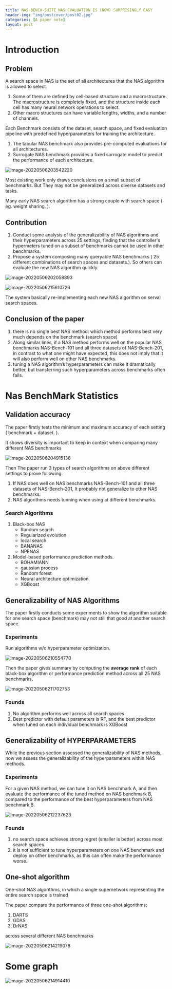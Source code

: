 ```yaml
---
title: NAS-BENCH-SUITE NAS EVALUATION IS (NOW) SURPRISINGLY EASY
header-img: "img/postcover/post02.jpg"
categories: [A paper note]
layout: post
---
```


# Introduction

## Problem

A search space in NAS is the set of all architectures that the NAS algorithm is allowed to select. 

1. Some of them are defined by cell-based structure and a macrostructure. The macrostructure is completely fixed, and the structure inside each cell has many neural network operations to select.
2. Other macro structures can have variable lengths, widths, and a number of channels. 

Each Benchmark consists of the dataset, search space, and fixed evaluation pipeline with predefined hyperparameters for training the architecture.

1. The tabular NAS benchmark also provides pre-computed evaluations for all architectures.
2. Surrogate NAS benchmark provides a fixed surrogate model to predict the performance of each architecture.

![image-20220506203542220](https://github.com/NLGithubWP/tech-notebook/raw/master/img/a_img_store/image-20220506203542220.png)

Most existing work only draws conclusions on a small subset of benchmarks. But They may not be generalized across diverse datasets and tasks. 

Many early NAS search algorithm has a strong couple with search space ( eg. weight sharing. ).

## Contribution

1. Conduct some analysis of the generalizability of NAS algorithms and their hyperparameters across 25 settings, finding that the controller's hypermeters tuned on a subset of benchmarks cannot be used in other benchmarks.
2. Propose a system composing many queryable NAS benchmarks ( 25 different combinations of search spaces and datasets.). So others can evaluate the new NAS algorithm quickly.

![image-20220506202058893](https://github.com/NLGithubWP/tech-notebook/raw/master/img/a_img_store/image-20220506202058893.png)

![image-20220506215610726](https://github.com/NLGithubWP/tech-notebook/raw/master/img/a_img_store/image-20220506215610726.png)

The system basically re-implementing each new NAS algorithm on serval search spaces.

## Conclusion of the paper

1. there is no single best NAS method: which method performs best very much depends on the benchmark (search space)
2. Along similar lines, if a NAS method performs well on the popular NAS benchmarks NAS-Bench-101 and all three datasets of NAS-Bench-201, in contrast to what one might have expected, this does not imply that it will also perform well on other NAS benchmarks.
3. tuning a NAS algorithm’s hyperparameters can make it dramatically better, but transferring such hyperparameters across benchmarks often fails.

# Nas BenchMark Statistics

## Validation accuracy

The paper firstly tests the minimum and maximum accuracy of each setting ( benchmark + dataset. ).

It shows diversity is important to keep in context when comparing many different NAS benchmarks

![image-20220506204915138](https://github.com/NLGithubWP/tech-notebook/raw/master/img/a_img_store/image-20220506204915138.png)

Then The paper run 3 types of search algorithms on above different settings to prove following:

1. If NAS does well on NAS benchmarks NAS-Bench-101 and all three datasets of NAS-Bench-201, It probably not generalize to other NAS benchmarks.
2. NAS algorithms needs tunning when using at different benchmarks.

### Search Algorithms

1. Black-box NAS 
   - Random search
   - Regularized evolution
   - local search
   - BANANAS
   - NPENAS
2. Model-based performance prediction methods.
   - BOHAMIANN
   - gaussian process
   - Random forest
   - Neural architecture optimization
   - XGBoost

## Generalizability of NAS Algorithms

The paper firstly conducts some experiments to show the algorithm suitable for one search space (benchmark) may not still that good at another search space.

### Experiments

Run algorithms w/o hyperparameter optimization.

![image-20220506210554770](https://github.com/NLGithubWP/tech-notebook/raw/master/img/a_img_store/image-20220506210554770.png)

Then the paper gives summary by computing the **average rank** of each black-box algorithm or performance prediction method across all 25 NAS benchmarks.

![image-20220506211702753](https://github.com/NLGithubWP/tech-notebook/raw/master/img/a_img_store/image-20220506211702753.png)

### Founds

1. No algorithm performs well across all search spaces
2. Best predictor with default parameters is RF, and the best predictor when tuned on each individual benchmark is XGBoost

## Generalizability of HYPERPARAMETERS

While the previous section assessed the generalizability of NAS methods, now we assess the generalizability of the hyperparameters within NAS methods. 

### Experiments

For a given NAS method, we can tune it on NAS benchmark A, and then evaluate the performance of the tuned method on NAS benchmark B, compared to the performance of the best hyperparameters from NAS benchmark B.

![image-20220506212237623](https://github.com/NLGithubWP/tech-notebook/raw/master/img/a_img_store/image-20220506212237623.png)

### Founds

1. no search space achieves strong regret (smaller is better) across most search spaces.
2. it is not sufficient to tune hyperparameters on one NAS benchmark and deploy on other benchmarks, as this can often make the performance worse.

## One-shot algorithm

One-shot NAS algorithms, in which a single supernetwork representing the entire search space is trained

The paper compare the performance of three one-shot algorithms: 

1. DARTS
2. GDAS
3. DrNAS

across several different NAS benchmarks

![image-20220506214219078](https://github.com/NLGithubWP/tech-notebook/raw/master/img/a_img_store/image-20220506214219078.png)

# Some graph

![image-20220506214914410](https://github.com/NLGithubWP/tech-notebook/raw/master/img/a_img_store/image-20220506214914410.png)